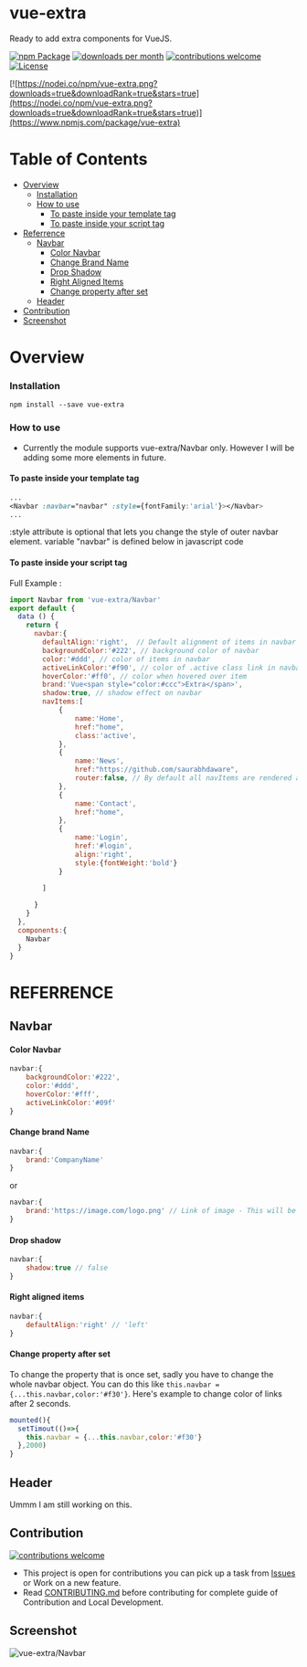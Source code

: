 # vue-extra
Ready to add extra components for VueJS.

[![npm Package](https://img.shields.io/npm/v/vue-extra.svg)](https://www.npmjs.org/package/vue-extra) [![downloads per month](http://img.shields.io/npm/dm/vue-extra.svg)](https://www.npmjs.org/package/vue-extra) [![contributions welcome](https://img.shields.io/badge/contributions-welcome-brightgreen.svg?style=flat)](https://github.com/saurabhdaware/vue-extra/issues) [![License](https://img.shields.io/npm/l/vue-extra.svg)](https://github.com/saurabhdaware/vue-extra/blob/master/LICENSE)


[![https://nodei.co/npm/vue-extra.png?downloads=true&downloadRank=true&stars=true](https://nodei.co/npm/vue-extra.png?downloads=true&downloadRank=true&stars=true)](https://www.npmjs.com/package/vue-extra)



# Table of Contents
- [Overview](#overview)
  - [Installation](#installation)
  - [How to use](#how-to-use)
    - [To paste inside your template tag](#to-paste-inside-your-template-tag)
    - [To paste inside your script tag](#to-paste-inside-your-script-tag)
- [Referrence](#referrence)
  - [Navbar](#navbar)
    - [Color Navbar](#color-navbar)
    - [Change Brand Name](#change-brand-name)
    - [Drop Shadow](#drop-shadow)
    - [Right Aligned Items](#right-aligned-items)
    - [Change property after set](#change-property-after-set)
  - [Header](#header)
- [Contribution](#contribution)
- [Screenshot](#screenshot)


# Overview

### Installation
`npm install --save vue-extra`

### How to use
- Currently the module supports vue-extra/Navbar only. However I will be adding some more elements in future.

#### To paste inside your template tag
```css
...
<Navbar :navbar="navbar" :style={fontFamily:'arial'}></Navbar>
...
```
:style attribute is optional that lets you change the style of outer navbar element.
variable "navbar" is defined below in javascript code


#### To paste inside your script tag
Full Example :
```javascript
import Navbar from 'vue-extra/Navbar'
export default {
  data () {
    return {
      navbar:{
        defaultAlign:'right',  // Default alignment of items in navbar
        backgroundColor:'#222', // background color of navbar
        color:'#ddd', // color of items in navbar
        activeLinkColor:'#f90', // color of .active class link in navbar
        hoverColor:'#ff0', // color when hovered over item
        brand:'Vue<span style="color:#ccc">Extra</span>',
        shadow:true, // shadow effect on navbar
        navItems:[
            {
                name:'Home',
                href:"home",
                class:'active',
            },
            {
                name:'News',
                href:"https://github.com/saurabhdaware",
                router:false, // By default all navItems are rendered as <router-link> by setting router:false we tell code to render element as <a> instead.
            },
            {
                name:'Contact',
                href:"home",
            },
            {
                name:'Login',
                href:'#login',
                align:'right',
                style:{fontWeight:'bold'}
            }
            
        ]

      }
    }
  },
  components:{
    Navbar
  }
}

```


# REFERRENCE

## Navbar

#### Color Navbar
```javascript
navbar:{
    backgroundColor:'#222',
    color:'#ddd',
    hoverColor:'#fff',
    activeLinkColor:'#09f'
}
```

#### Change brand Name
```javascript
navbar:{
    brand:'CompanyName'
}
```
or
```javascript
navbar:{
    brand:'https://image.com/logo.png' // Link of image - This will be rendered as an image
}
```

#### Drop shadow
```javascript
navbar:{
    shadow:true // false
}
```

#### Right aligned items
```javascript
navbar:{
    defaultAlign:'right' // 'left'
}
```

#### Change property after set
To change the property that is once set, sadly you have to change the whole navbar object. You can do this like `this.navbar = {...this.navbar,color:'#f30'}`. Here's example to change color of links after 2 seconds.
```javascript
mounted(){
  setTimout(()=>{
    this.navbar = {...this.navbar,color:'#f30'}
  },2000)
}
```

## Header
Ummm I am still working on this.


## Contribution 

[![contributions welcome](https://img.shields.io/badge/contributions-welcome-brightgreen.svg?style=flat)](https://github.com/saurabhdaware/vue-extra/issues)

- This project is open for contributions you can pick up a task from [Issues](https://github.com/saurabhdaware/vue-extra/issues) or Work on a new feature.
- Read [CONTRIBUTING.md](http://github.com/saurabhdaware/vue-extra/blob/master/CONTRIBUTING.md) before contributing for complete guide of Contribution and Local Development.


## Screenshot
![vue-extra/Navbar](https://res.cloudinary.com/saurabhdaware/image/upload/v1557839367/npm/vue-extra/vueextra.png)